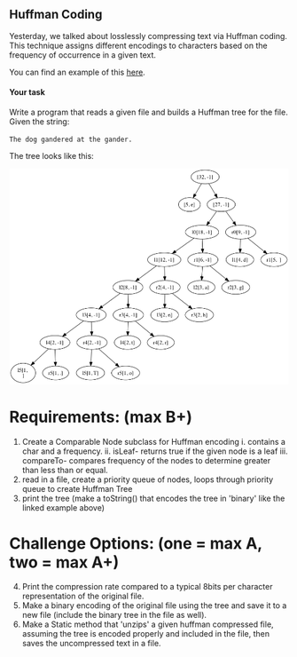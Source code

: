 ## Huffman Coding

Yesterday, we talked about losslessly compressing text via Huffman coding. This technique assigns different encodings to characters based on the frequency of occurrence in a given text.

You can find an example of this [here](https://www.siggraph.org/education/materials/HyperGraph/video/mpeg/mpegfaq/huffman_tutorial.html).

#### Your task

Write a program that reads a given file and builds a Huffman tree for the file. Given the string:

`The dog gandered at the gander.`

The tree looks like this:

![tree](tree.png)

# Requirements: (max B+)
1. Create a Comparable Node subclass for Huffman encoding
  i. contains a char and a frequency.
  ii. isLeaf- returns true if the given node is a leaf
  iii. compareTo- compares frequency of the nodes to determine greater than less than or equal.
2. read in a file, create a priority queue of nodes, loops through priority queue to create Huffman Tree
3. print the tree (make a toString() that encodes the tree in 'binary' like the linked example above)

# Challenge Options: (one = max A, two = max A+) 
4. Print the compression rate compared to a typical 8bits per character representation of the original file.
5. Make a binary encoding of the original file using the tree and save it to a new file (include the binary tree in the file as well).
6. Make a Static method that 'unzips' a given huffman compressed file, assuming the tree is encoded properly and included in the file, then saves the uncompressed text in a file.


